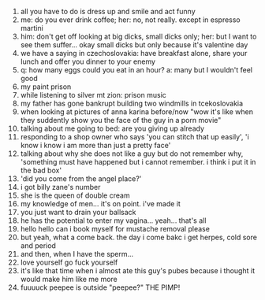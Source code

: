 1. all you have to do is dress up and smile and act funny
2. me: do you ever drink coffee; her: no, not really. except in espresso martini
3. him: don't get off looking at big dicks, small dicks only; her: but I want to see them suffer... okay small dicks but only because it's valentine day
4. we have a saying in czechoslovakia: have breakfast alone, share your lunch and offer you dinner to your enemy
5. q: how many eggs could you eat in an hour? a: many but I wouldn't feel good
6. my paint prison
7. while listening to silver mt zion: prison music
8. my father has gone bankrupt building two windmills in tcekoslovakia
9. when looking at pictures of anna karina before/now "wow it's like when they suddently show you the face of the guy in a porn movie"
10. talking about me going to bed: are you giving up already
11. responding to a shop owner who says 'you can stitch that up easily', 'i know i know i am more than just a pretty face'
12. talking about why she does not like a guy but do not remember why, 'something must have happened but i cannot remember. i think i put it in the bad box'
13. 'did you come from the angel place?'
14. i got billy zane's number
15. she is the queen of double cream
16. my knowledge of men... it's on point. i've made it
17. you just want to drain your ballsack
18. he has the potential to enter my vagina... yeah... that's all
19. hello hello can i book myself for mustache removal please
20. but yeah, what a come back. the day i come bakc i get herpes, cold sore and period
21. and then, when I have the sperm...
22. love yourself go fuck yourself
23. it's like that time when i almost ate this guy's pubes because i thought it would make him like me more
24. fuuuuck peepee is outside "peepee?" THE PIMP!
